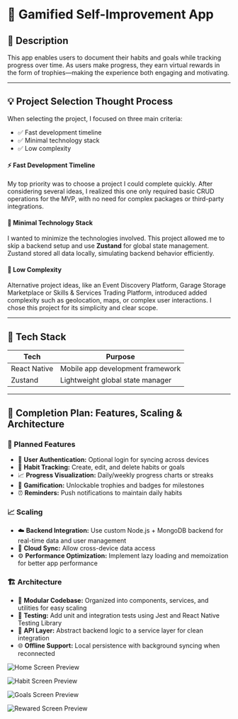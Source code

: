 # 🎯 Gamified Self-Improvement App

## 📘 Description

This app enables users to document their habits and goals while tracking progress over time. As users make progress, they earn virtual rewards in the form of trophies—making the experience both engaging and motivating.

---

## 💡 Project Selection Thought Process

When selecting the project, I focused on three main criteria:

- ✅ Fast development timeline
- ✅ Minimal technology stack
- ✅ Low complexity

#### ⚡ Fast Development Timeline

My top priority was to choose a project I could complete quickly. After considering several ideas, I realized this one only required basic CRUD operations for the MVP, with no need for complex packages or third-party integrations.

#### 🧰 Minimal Technology Stack

I wanted to minimize the technologies involved. This project allowed me to skip a backend setup and use **Zustand** for global state management. Zustand stored all data locally, simulating backend behavior efficiently.

#### 🧠 Low Complexity

Alternative project ideas, like an Event Discovery Platform, Garage Storage Marketplace or Skills & Services Trading Platform, introduced added complexity such as geolocation, maps, or complex user interactions. I chose this project for its simplicity and clear scope.

---

## 🧱 Tech Stack

| Tech         | Purpose                          |
| ------------ | -------------------------------- |
| React Native | Mobile app development framework |
| Zustand      | Lightweight global state manager |

---

## 🚀 Completion Plan: Features, Scaling & Architecture

### 🔧 Planned Features

- 🔐 **User Authentication:** Optional login for syncing across devices
- 📆 **Habit Tracking:** Create, edit, and delete habits or goals
- 📈 **Progress Visualization:** Daily/weekly progress charts or streaks
- 🏅 **Gamification:** Unlockable trophies and badges for milestones
- ⏰ **Reminders:** Push notifications to maintain daily habits

### 📈 Scaling

- ☁️ **Backend Integration:** Use custom Node.js + MongoDB backend for real-time data and user management
- 🔄 **Cloud Sync:** Allow cross-device data access
- ⚙️ **Performance Optimization:** Implement lazy loading and memoization for better app performance

### 🏗️ Architecture

- 🧩 **Modular Codebase:** Organized into components, services, and utilities for easy scaling
- 🧪 **Testing:** Add unit and integration tests using Jest and React Native Testing Library
- 📡 **API Layer:** Abstract backend logic to a service layer for clean integration
- 🌐 **Offline Support:** Local persistence with background syncing when reconnected

![Home Screen Preview](./src/assets/home.png)

![Habit Screen Preview](./src/assets/habit.png)

![Goals Screen Preview](./src/assets/goals.png)

![Rewared Screen Preview](./src/assets/reward.png)
